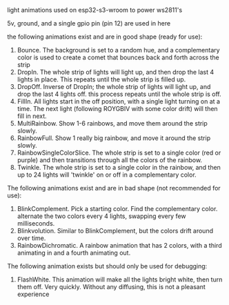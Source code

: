 light animations used on esp32-s3-wroom to power ws2811's

5v, ground, and a single gpio pin (pin 12) are used in here

the following animations exist and are in good shape (ready for use):
1. Bounce. The background is set to a random hue, and a complementary color is used to create a comet that bounces back and forth across the strip
2. DropIn. The whole strip of lights will light up, and then drop the last 4 lights in place. This repeats until the whole strip is filled up.
3. DropOff. Inverse of DropIn; the whole strip of lights will light up, and drop the last 4 lights off. this process repeats until the whole strip is off.
4. FillIn. All lights start in the off position, with a single light turning on at a time. The next light (following ROYGBIV with some color drift) will then fill in next.
5. MultiRainbow. Show 1-6 rainbows, and move them around the strip slowly.
6. RainbowFull. Show 1 really big rainbow, and move it around the strip slowly.
7. RainbowSingleColorSlice. The whole strip is set to a single color (red or purple) and then transitions through all the colors of the rainbow.
8. Twinkle. The whole strip is set to a single color in the rainbow, and then up to 24 lights will 'twinkle' on or off in a complementary color.

The following animations exist and are in bad shape (not recommended for use):
1. BlinkComplement. Pick a starting color. Find the complementary color. alternate the two colors every 4 lights, swapping every few milliseconds.
2. Blinkvolution. Similar to BlinkComplement, but the colors drift around over time.
3. RainbowDichromatic. A rainbow animation that has 2 colors, with a third animating in and a fourth animating out.

The following animation exists but should only be used for debugging:
1. FlashWhite. This animation will make all the lights bright white, then turn them off. Very quickly. Without any diffusing, this is not a pleasant experience